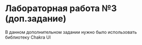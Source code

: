 # Лабораторная работа №3 (доп.задание)
В данном дополнительном задании нужно было использовать библиотеку Chakra UI
